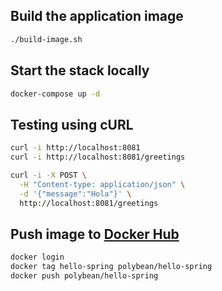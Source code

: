## Build the application image

```sh
./build-image.sh
```

## Start the stack locally

```sh
docker-compose up -d
```

## Testing using cURL

```sh
curl -i http://localhost:8081
curl -i http://localhost:8081/greetings

curl -i -X POST \
  -H "Content-type: application/json" \
  -d '{"message":"Hola"}' \
  http://localhost:8081/greetings
```

## Push image to [Docker Hub](https://hub.docker.com/)

```sh
docker login
docker tag hello-spring polybean/hello-spring
docker push polybean/hello-spring
```

